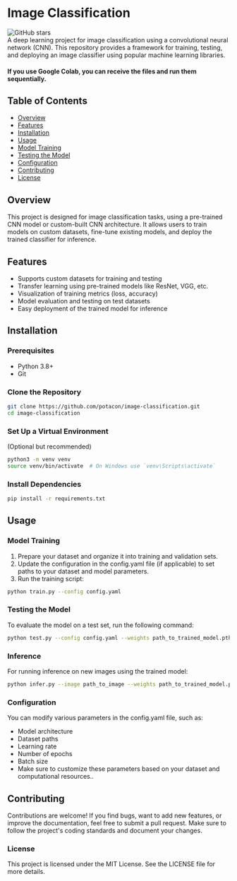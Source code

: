 # Image Classification

![GitHub stars](https://img.shields.io/github/stars/potacon/image-classification?style=social)  
A deep learning project for image classification using a convolutional neural network (CNN). This repository provides a framework for training, testing, and deploying an image classifier using popular machine learning libraries.

#### If you use Google Colab, you can receive the files and run them sequentially.

## Table of Contents

- [Overview](#overview)
- [Features](#features)
- [Installation](#installation)
- [Usage](#usage)
- [Model Training](#model-training)
- [Testing the Model](#testing-the-model)
- [Configuration](#configuration)
- [Contributing](#contributing)
- [License](#license)

## Overview

This project is designed for image classification tasks, using a pre-trained CNN model or custom-built CNN architecture. It allows users to train models on custom datasets, fine-tune existing models, and deploy the trained classifier for inference.

## Features

- Supports custom datasets for training and testing
- Transfer learning using pre-trained models like ResNet, VGG, etc.
- Visualization of training metrics (loss, accuracy)
- Model evaluation and testing on test datasets
- Easy deployment of the trained model for inference

## Installation

### Prerequisites

- Python 3.8+
- Git

### Clone the Repository

```bash
git clone https://github.com/potacon/image-classification.git
cd image-classification
```

### Set Up a Virtual Environment
(Optional but recommended)

```bash
python3 -m venv venv
source venv/bin/activate  # On Windows use `venv\Scripts\activate`
```

### Install Dependencies
```bash
pip install -r requirements.txt
```

## Usage

### Model Training

1. Prepare your dataset and organize it into training and validation sets.
2. Update the configuration in the config.yaml file (if applicable) to set paths to your dataset and model parameters.
3. Run the training script:
```bash
python train.py --config config.yaml
```

### Testing the Model
To evaluate the model on a test set, run the following command:

```bash
python test.py --config config.yaml --weights path_to_trained_model.pth
```
### Inference
For running inference on new images using the trained model:
```bash
python infer.py --image path_to_image --weights path_to_trained_model.pth
```

### Configuration
You can modify various parameters in the config.yaml file, such as:

* Model architecture
* Dataset paths
* Learning rate
* Number of epochs
* Batch size
* Make sure to customize these parameters based on your dataset and computational resources..

## Contributing
Contributions are welcome! If you find bugs, want to add new features, or improve the documentation, feel free to submit a pull request. Make sure to follow the project's coding standards and document your changes.

### License
This project is licensed under the MIT License. See the LICENSE file for more details.

